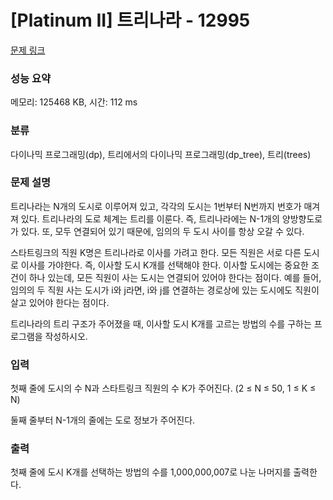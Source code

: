 # [Platinum II] 트리나라 - 12995 

[문제 링크](https://www.acmicpc.net/problem/12995) 

### 성능 요약

메모리: 125468 KB, 시간: 112 ms

### 분류

다이나믹 프로그래밍(dp), 트리에서의 다이나믹 프로그래밍(dp_tree), 트리(trees)

### 문제 설명

<p>트리나라는 N개의 도시로 이루어져 있고, 각각의 도시는 1번부터 N번까지 번호가 매겨져 있다. 트리나라의 도로 체계는 트리를 이룬다. 즉, 트리나라에는 N-1개의 양방향도로가 있다. 또, 모두 연결되어 있기 때문에, 임의의 두 도시 사이를 항상 오갈 수 있다.</p>

<p>스타트링크의 직원 K명은 트리나라로 이사를 가려고 한다. 모든 직원은 서로 다른 도시로 이사를 가야한다. 즉, 이사할 도시 K개를 선택해야 한다. 이사할 도시에는 중요한 조건이 하나 있는데, 모든 직원이 사는 도시는 연결되어 있어야 한다는 점이다. 예를 들어, 임의의 두 직원 사는 도시가 i와 j라면, i와 j를 연결하는 경로상에 있는 도시에도 직원이 살고 있어야 한다는 점이다.</p>

<p>트리나라의 트리 구조가 주어졌을 때, 이사할 도시 K개를 고르는 방법의 수를 구하는 프로그램을 작성하시오.</p>

### 입력 

 <p>첫째 줄에 도시의 수 N과 스타트링크 직원의 수 K가 주어진다. (2 ≤ N ≤ 50, 1 ≤ K ≤ N)</p>

<p>둘째 줄부터 N-1개의 줄에는 도로 정보가 주어진다.</p>

### 출력 

 <p>첫째 줄에 도시 K개를 선택하는 방법의 수를 1,000,000,007로 나눈 나머지를 출력한다. </p>

